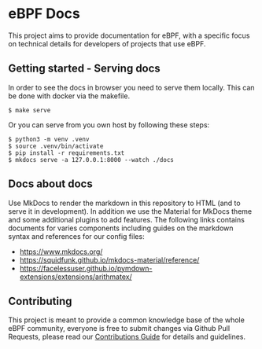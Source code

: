 # eBPF Docs

This project aims to provide documentation for eBPF, with a specific focus on technical details for developers of projects that use eBPF.

## Getting started - Serving docs

In order to see the docs in browser you need to serve them locally. This can be done with docker via the makefile.
```
$ make serve
```

Or you can serve from you own host by following these steps:
```
$ python3 -m venv .venv
$ source .venv/bin/activate
$ pip install -r requirements.txt
$ mkdocs serve -a 127.0.0.1:8000 --watch ./docs
```

## Docs about docs

Use MkDocs to render the markdown in this repository to HTML (and to serve it in development). In addition we use the Material for MkDocs theme and some additional plugins to add features. The following links contains documents for varies components including guides on the markdown syntax and references for our config files:

* https://www.mkdocs.org/
* https://squidfunk.github.io/mkdocs-material/reference/
* https://facelessuser.github.io/pymdown-extensions/extensions/arithmatex/

## Contributing

This project is meant to provide a common knowledge base of the whole eBPF community, everyone is free to submit changes via Github Pull Requests, please read our [Contributions Guide](./contributions-guide.md) for details and guidelines.
